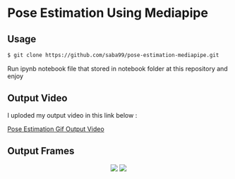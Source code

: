 # Pose Estimation Using Mediapipe

## Usage 

```sh
$ git clone https://github.com/saba99/pose-estimation-mediapipe.git
```

Run ipynb notebook file that stored in notebook folder at this repository and enjoy

## Output Video 

I uploded my output video in this link below :

[Pose Estimation Gif Output Video](https://mega.nz/folder/wmoATShb#r00n1gwnhxwtQRxM0ewU0w)


## Output Frames 

<p align="center">
<img  src="https://user-images.githubusercontent.com/33378412/232578470-444bd204-8185-4a6d-b3fc-a0ce164a69a6.png" >
<img  src="https://user-images.githubusercontent.com/33378412/232578512-18dd8b2f-e3bb-4f58-9f22-9073f7e44b19.png" > 


</p>

